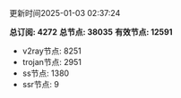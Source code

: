 更新时间2025-01-03 02:37:24

**总订阅: 4272**
**总节点: 38035**
**有效节点: 12591**
- v2ray节点: 8251
- trojan节点: 2951
- ss节点: 1380
- ssr节点: 9
